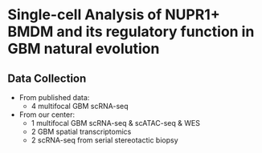 # Single-cell Analysis of NUPR1+ BMDM and its regulatory function in GBM natural evolution
## Data Collection
- From published data:
  - 4 multifocal GBM scRNA-seq
- From our center: 
  - 1 multifocal GBM scRNA-seq & scATAC-seq & WES
  - 2 GBM spatial transcriptomics
  - 2 scRNA-seq from serial stereotactic biopsy
